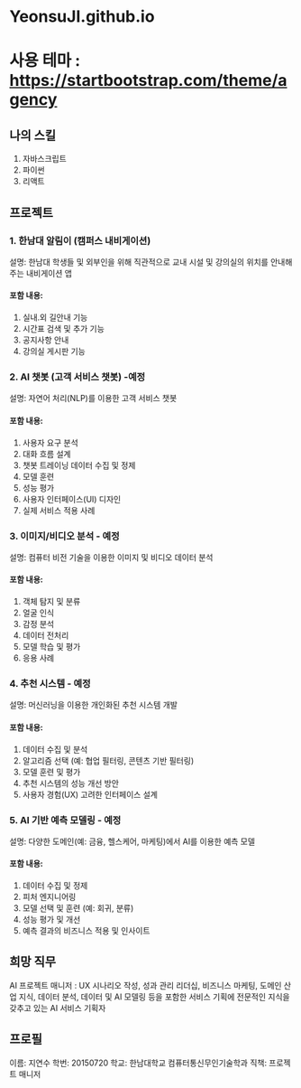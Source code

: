 # YeonsuJI.github.io
# 사용 테마 : https://startbootstrap.com/theme/agency

## 나의 스킬
1. 자바스크립트
2. 파이썬
3. 리액트

## 프로젝트
### 1. 한남대 알림이 (캠퍼스 내비게이션)
설명: 한남대 학생들 및 외부인을 위해 직관적으로 교내 시설 및 강의실의 위치를 안내해주는 내비게이션 앱
#### 포함 내용:
1. 실내.외 길안내 기능
2. 시간표 검색 및 추가 기능
3. 공지사항 안내
4. 강의실 게시판 기능

### 2. AI 챗봇 (고객 서비스 챗봇) -예정
설명: 자연어 처리(NLP)를 이용한 고객 서비스 챗봇
#### 포함 내용:
1. 사용자 요구 분석
2. 대화 흐름 설계
3. 챗봇 트레이닝 데이터 수집 및 정제
4. 모델 훈련
5. 성능 평가
6. 사용자 인터페이스(UI) 디자인
7. 실제 서비스 적용 사례

### 3. 이미지/비디오 분석 - 예정
설명: 컴퓨터 비전 기술을 이용한 이미지 및 비디오 데이터 분석
#### 포함 내용:
1. 객체 탐지 및 분류
2. 얼굴 인식
3. 감정 분석
4. 데이터 전처리
5. 모델 학습 및 평가
6. 응용 사례

### 4. 추천 시스템 - 예정
설명: 머신러닝을 이용한 개인화된 추천 시스템 개발
#### 포함 내용:
1. 데이터 수집 및 분석
2. 알고리즘 선택 (예: 협업 필터링, 콘텐츠 기반 필터링)
3. 모델 훈련 및 평가
4. 추천 시스템의 성능 개선 방안
5. 사용자 경험(UX) 고려한 인터페이스 설계

### 5. AI 기반 예측 모델링 - 예정
설명: 다양한 도메인(예: 금융, 헬스케어, 마케팅)에서 AI를 이용한 예측 모델
#### 포함 내용:
1. 데이터 수집 및 정제
2. 피처 엔지니어링
3. 모델 선택 및 훈련 (예: 회귀, 분류)
4. 성능 평가 및 개선
5. 예측 결과의 비즈니스 적용 및 인사이트

## 희망 직무
AI 프로젝트 매니저 : UX 시나리오 작성, 성과 관리 리더십, 비즈니스 마케팅, 도메인 산업 지식, 데이터 분석, 데이터 및 AI 모델링 등을 포함한 서비스 기획에 전문적인 지식을 갖추고 있는 AI 서비스 기획자

## 프로필
이름: 지연수
학번: 20150720
학교: 한남대학교 컴퓨터통신무인기술학과
직책: 프로젝트 매니저
